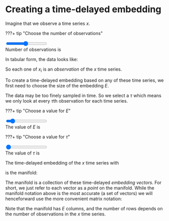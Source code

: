# Creating a time-delayed embedding

<script src="../assets/manifold.js" defer></script>
<script src="../assets/time-delayed-embedding.js" defer></script>

Imagine that we observe a time series $x$.

???+ tip "Choose the number of observations"
    <div class="slidecontainer"><input type="range" min="1" max="20" value="10" class="slider" id="numObs"></div>
    Number of observations is <span class="numObs_choice" />

In tabular form, the data looks like:

<span class="dynamic-equation" data-equation="\[ ${x_time_series} \]" />

So each one of $x_i$ is an *observation* of the $x$ time series.

To create a time-delayed embedding based on any of these time series, we first need to choose the size of the embedding $E$.

The data may be too finely sampled in time.
So we select a $\tau$ which means we only look at every $\tau$th observation for each time series.

???+ tip "Choose a value for $E$"
    <div class="slidecontainer"><input type="range" min="1" max="10" value="2" class="slider" id="E"></div>
    The value of $E$ is <span class="E_choice" />

???+ tip "Choose a value for $\tau$"
    <div class="slidecontainer"><input type="range" min="1" max="5" value="1" class="slider" id="tau"></div>
    The value of $\tau$ is <span class="tau_choice" />

The time-delayed embedding of the $x$ time series with
<span class="dynamic-inline" data-equation="E = ${E}, \tau = ${tau}" />

is the manifold:

<span class="dynamic-equation" data-equation="\[ M_x = ${M_x_sets} \]" />

The manifold is a collection of these time-delayed *embedding vectors*.
For short, we just refer to each vector as a *point* on the manifold.
While the manifold notation above is the most accurate (a set of vectors) we will henceforward use the more convenient matrix notation:

<span class="dynamic-equation" data-equation="\[ M_x = ${M_x} \]" />

Note that the manifold has $E$ columns, and the number of rows depends on the number of observations in the $x$ time series.

<!-- Allow Missing: <input type="checkbox" id="allowMissing" value="Allow missing">
<div class="slidecontainer">
	<input type="range" min="-5" max="5" value="1" class="slider" id="p">
	<div id="p_choice"></div>
</div> -->
